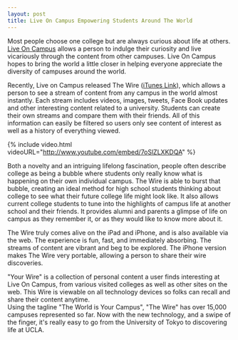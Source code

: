 ```yaml
---
layout: post
title: Live On Campus Empowering Students Around The World
---
```


Most people choose one college but are always curious about life at others. <a href="http://liveoncampus.com/">Live On Campus</a> allows a person to indulge their curiosity and live vicariously through the content from other campuses. Live On Campus hopes to bring the world a little closer in helping everyone appreciate the diversity of campuses around the world.

Recently, Live on Campus released The Wire (<a href="http://itunes.apple.com/us/app/live-on-campus/id403307134?mt=8">iTunes Link</a>), which allows a person to see a stream of content from any campus in the world almost instantly. Each stream includes videos, images, tweets, Face Book updates and other interesting content related to a university. Students can create their own streams and compare them with their friends. All of this information can easily be filtered so users only see content of interest as well as a history of everything viewed.

{% include video.html videoURL="http://www.youtube.com/embed/7oSlZLXKDQA" %}

Both a novelty and an intriguing lifelong fascination, people often describe college as being a bubble where students only really know what is happening on their own individual campus. The Wire is able to burst that bubble, creating an ideal method for high school students thinking about college to see what their future college life might look like. It also allows current college students to tune into the highlights of campus life at another school and their friends. It provides alumni and parents a glimpse of life on campus as they remember it, or as they would like to know more about it.

The Wire truly comes alive on the iPad and iPhone, and is also available via the web. The experience is fun, fast, and immediately absorbing. The streams of content are vibrant and beg to be explored. The iPhone version makes The Wire very portable, allowing a person to share their wire discoveries.

"Your Wire" is a collection of personal content a user finds interesting at Live On Campus, from various visited colleges as well as other sites on the web. This Wire is viewable on all technology devices so folks can recall and share their content anytime.<br />
Using the tagline "The World is Your Campus", "The Wire" has over 15,000 campuses represented so far. Now with the new technology, and a swipe of the finger, it's really easy to go from the University of Tokyo to discovering life at UCLA.
